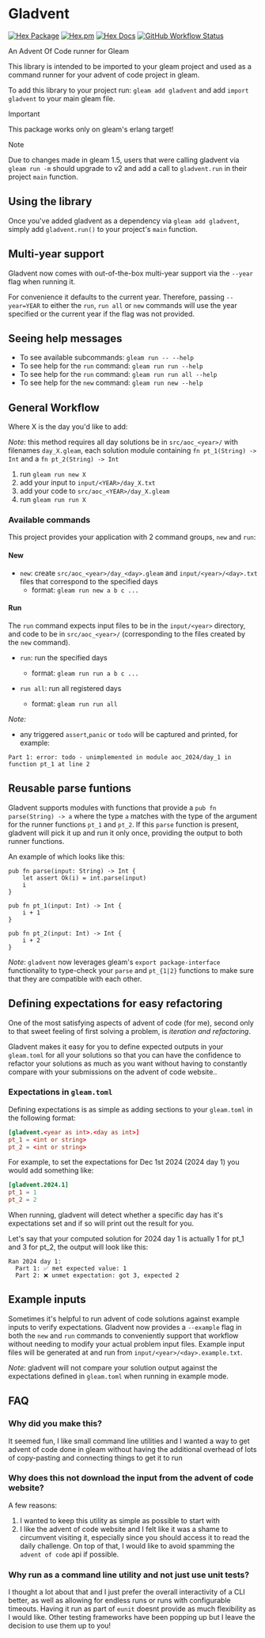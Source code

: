# Gladvent

[![Hex Package](https://img.shields.io/hexpm/v/gladvent?color=ffaff3&label=%F0%9F%93%A6)](https://hex.pm/packages/gladvent)
[![Hex.pm](https://img.shields.io/hexpm/dt/gladvent?color=ffaff3)](https://hex.pm/packages/gladvent)
[![Hex Docs](https://img.shields.io/badge/hex-docs-ffaff3?label=%F0%9F%93%9A)](https://hexdocs.pm/gladvent/)
[![GitHub Workflow Status](https://img.shields.io/github/workflow/status/tanklesxl/gladvent/main)](https://github.com/tanklesxl/gladvent/actions)

An Advent Of Code runner for Gleam

This library is intended to be imported to your gleam project and used as a command runner for your advent of code project in gleam.

To add this library to your project run: `gleam add gladvent` and add `import gladvent` to your main gleam file.

> [!IMPORTANT]
> This package works only on gleam's erlang target!

> [!NOTE]
> Due to changes made in gleam 1.5, users that were calling gladvent via `gleam run -m` should upgrade to v2 and add a call to `gladvent.run` in their project `main` function.

## Using the library

Once you've added gladvent as a dependency via `gleam add gladvent`, simply add `gladvent.run()` to your project's `main` function.

## Multi-year support

Gladvent now comes with out-of-the-box multi-year support via the `--year` flag when running it.

For convenience it defaults to the current year. Therefore, passing `--year=YEAR` to either the `run`, `run all` or `new` commands will use the year specified or the current year if the flag was not provided.

## Seeing help messages

- To see available subcommands: `gleam run -- --help`
- To see help for the `run` command: `gleam run run --help`
- To see help for the `run` command: `gleam run run all --help`
- To see help for the `new` command: `gleam run new --help`

## General Workflow

Where X is the day you'd like to add:

_Note:_ this method requires all day solutions be in `src/aoc_<year>/` with filenames `day_X.gleam`, each solution module containing `fn pt_1(String) -> Int` and a `fn pt_2(String) -> Int`

1. run `gleam run new X`
2. add your input to `input/<YEAR>/day_X.txt`
3. add your code to `src/aoc_<YEAR>/day_X.gleam`
4. run `gleam run run X`

### Available commands

This project provides your application with 2 command groups, `new` and `run`:

#### New

- `new`: create `src/aoc_<year>/day_<day>.gleam` and `input/<year>/<day>.txt` files that correspond to the specified days
  - format: `gleam run new a b c ...`

#### Run

The `run` command expects input files to be in the `input/<year>` directory, and code to be in `src/aoc_<year>/`
(corresponding to the files created by the `new` command).

- `run`: run the specified days
  - format: `gleam run run a b c ...`

- `run all`: run all registered days
  - format: `gleam run run all`

_Note:_

- any triggered `assert`,`panic` or `todo` will be captured and printed, for example:

```
Part 1: error: todo - unimplemented in module aoc_2024/day_1 in function pt_1 at line 2
```


## Reusable parse funtions

Gladvent supports modules with functions that provide a `pub fn parse(String) -> a` where the type `a` matches with the type of the argument for the runner functions `pt_1` and `pt_2`.
If this `parse` function is present, gladvent will pick it up and run it only once, providing the output to both runner functions.

An example of which looks like this:

```gleam
pub fn parse(input: String) -> Int {
    let assert Ok(i) = int.parse(input)
    i
}

pub fn pt_1(input: Int) -> Int {
    i + 1
}

pub fn pt_2(input: Int) -> Int {
    i + 2
}
```

_Note_: `gladvent` now leverages gleam's `export package-interface` functionality to type-check your `parse` and `pt_{1|2}` functions to make sure that they are compatible with each other.

## Defining expectations for easy refactoring

One of the most satisfying aspects of advent of code (for me), second only to that sweet feeling of first solving a problem, is *iteration and refactoring*.

Gladvent makes it easy for you to define expected outputs in your `gleam.toml` for all your solutions so that you can have the confidence to refactor your solutions as much as you want without having to constantly compare with your submissions on the advent of code website..

### Expectations in `gleam.toml`

Defining expectations is as simple as adding sections to your `gleam.toml` in the following format:

```toml
[gladvent.<year as int>.<day as int>]
pt_1 = <int or string>
pt_2 = <int or string>
```

For example, to set the expectations for Dec 1st 2024 (2024 day 1) you would add something like:

```toml
[gladvent.2024.1]
pt_1 = 1
pt_2 = 2
```

When running, gladvent will detect whether a specific day has it's expectations set and if so will print out the result for you.

Let's say that your computed solution for 2024 day 1 is actually 1 for pt\_1 and 3 for pt\_2, the output will look like this:

```
Ran 2024 day 1:
  Part 1: ✅ met expected value: 1
  Part 2: ❌ unmet expectation: got 3, expected 2
```

## Example inputs

Sometimes it's helpful to run advent of code solutions against example inputs to verify expectations.
Gladvent now provides a `--example` flag in both the `new` and `run` commands to conveniently support that workflow without needing to modify your actual problem input files.
Example input files will be generated at and run from `input/<year>/<day>.example.txt`.

_Note_: gladvent will not compare your solution output against the expectations defined in `gleam.toml` when running in example mode.

## FAQ

### Why did you make this?

It seemed fun, I like small command line utilities and I wanted a way to get advent of code done in gleam without having the additional overhead of lots of copy-pasting and connecting things to get it to run

### Why does this not download the input from the advent of code website?

A few reasons:

1. I wanted to keep this utility as simple as possible to start with
2. I like the advent of code website and I felt like it was a shame to circumvent visiting it, especially since you should access it to read the daily challenge. On top of that, I would like to avoid spamming the `advent of code` api if possible.

### Why run as a command line utility and not just use unit tests?

I thought a lot about that and I just prefer the overall interactivity of a CLI better, as well as allowing for endless runs or runs with configurable timeouts.
Having it run as part of `eunit` doesnt provide as much flexibility as I would like. Other testing frameworks have been popping up but I leave the decision to use them up to you!
